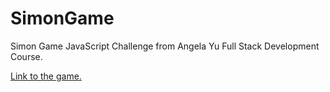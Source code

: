 # SimonGame
Simon Game JavaScript Challenge from Angela Yu Full Stack Development Course.

<a href="https://quelorel.github.io/SimonGame/" target="_blank">Link to the game.</a>

